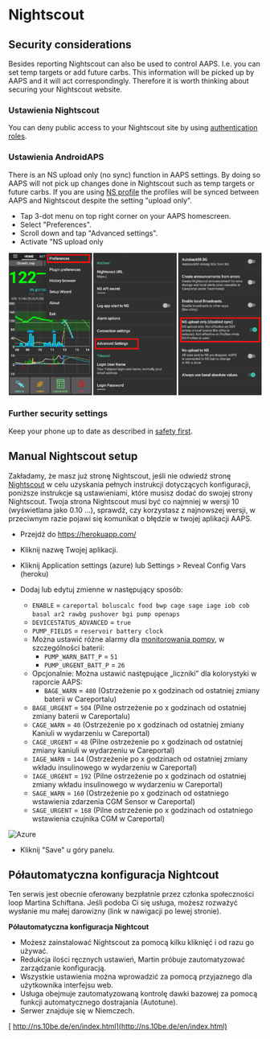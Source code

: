 # Nightscout

## Security considerations

Besides reporting Nightscout can also be used to control AAPS. I.e. you can set temp targets or add future carbs. This information will be picked up by AAPS and it will act correspondingly. Therefore it is worth thinking about securing your Nightscout website.

### Ustawienia Nightscout

You can deny public access to your Nightscout site by using [authentication roles](http://www.nightscout.info/wiki/welcome/website-features/0-9-features/authentication-roles).

### Ustawienia AndroidAPS

There is an NS upload only (no sync) function in AAPS settings. By doing so AAPS will not pick up changes done in Nightscout such as temp targets or future carbs. If you are using [NS profile](../Configuration/Config-Builder#ns-profile) the profiles will be synced between AAPS and Nightscout despite the setting "upload only".

* Tap 3-dot menu on top right corner on your AAPS homescreen.
* Select "Preferences".
* Scroll down and tap "Advanced settings".
* Activate "NS upload only

![Nightscout upload only](../images/NSsafety.png)

### Further security settings

Keep your phone up to date as described in [safety first](../Getting-Started/Safety-first.rst).

## Manual Nightscout setup

Zakładamy, że masz już stronę Nightscout, jeśli nie odwiedź stronę [Nightscout](http://www.nightscout.info/wiki/welcome/set-up-nightscout-using-heroku) w celu uzyskania pełnych instrukcji dotyczących konfiguracji, poniższe instrukcje są ustawieniami, które musisz dodać do swojej strony Nightscout. Twoja strona Nightscout musi być co najmniej w wersji 10 (wyświetlana jako 0.10 ...), sprawdź, czy korzystasz z najnowszej wersji, w przeciwnym razie pojawi się komunikat o błędzie w twojej aplikacji AAPS.

* Przejdź do https://herokuapp.com/

* Kliknij nazwę Twojej aplikacji.

* Kliknij Application settings (azure) lub Settings > Reveal Config Vars (heroku)

* Dodaj lub edytuj zmienne w następujący sposób:
  
  * `ENABLE` = `careportal boluscalc food bwp cage sage iage iob cob basal ar2 rawbg pushover bgi pump openaps`
  * `DEVICESTATUS_ADVANCED` = `true`
  * `PUMP_FIELDS` = `reservoir battery clock`
  * Można ustawić różne alarmy dla [ monitorowania pompy](https://github.com/nightscout/cgm-remote-monitor#pump-pump-monitoring), w szczególności baterii: 
    * `PUMP_WARN_BATT_P` = `51`
    * `PUMP_URGENT_BATT_P` = `26` 
  * Opcjonalnie: Można ustawić następujące „liczniki” dla kolorystyki w raporcie AAPS: 
    * ` BAGE_WARN ` = ` 480 ` (Ostrzeżenie po x godzinach od ostatniej zmiany baterii w Careportalu)
  * ` BAGE_URGENT ` = ` 504 ` (Pilne ostrzeżenie po x godzinach od ostatniej zmiany baterii w Careportalu)
  * ` CAGE_WARN ` = ` 40 ` (Ostrzeżenie po x godzinach od ostatniej zmiany Kaniuli w wydarzeniu w Careportal)
  * ` CAGE_URGENT ` = ` 48 ` (Pilne ostrzeżenie po x godzinach od ostatniej zmiany kaniuli w wydarzeniu w Careportal)
  * ` IAGE_WARN ` = ` 144 ` (Ostrzeżenie po x godzinach od ostatniej zmiany wkładu insulinowego w wydarzeniu w Careportal)
  * ` IAGE_URGENT ` = ` 192 ` (Pilne ostrzeżenie po x godzinach od ostatniej zmiany wkładu insulinowego w wydarzeniu w Careportal)
  * ` SAGE_WARN ` = ` 160 ` (Ostrzeżenie po x godzinach od ostatniego wstawienia zdarzenia CGM Sensor w Careportal)
  * ` SAGE_URGENT ` = ` 168 ` (Pilne ostrzeżenie po x godzinach od ostatniego wstawienia czujnika CGM w Careportal)

![Azure](../../images/nightscout1.png)

* Kliknij "Save" u góry panelu.

## Półautomatyczna konfiguracja Nightcout

Ten serwis jest obecnie oferowany bezpłatnie przez członka społeczności loop Martina Schiftana. Jeśli podoba Ci się usługa, możesz rozważyć wysłanie mu małej darowizny (link w nawigacji po lewej stronie).

**Półautomatyczna konfiguracja Nightcout**

* Możesz zainstalować Nightscout za pomocą kilku kliknięć i od razu go używać. 
* Redukcja ilości ręcznych ustawień, Martin próbuje zautomatyzować zarządzanie konfiguracją.
* Wszystkie ustawienia można wprowadzić za pomocą przyjaznego dla użytkownika interfejsu web. 
* Usługa obejmuje zautomatyzowaną kontrolę dawki bazowej za pomocą funkcji automatycznego dostrajania (Autotune). 
* Serwer znajduje się w Niemczech.

[ http://ns.10be.de/en/index.html](http://ns.10be.de/en/index.html)